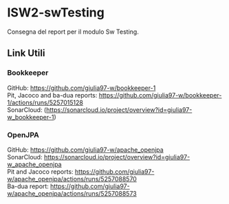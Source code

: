 # ISW2-swTesting

Consegna del report per il modulo Sw Testing. 

## Link Utili
### Bookkeeper
GitHub: https://github.com/giulia97-w/bookkeeper-1 <br>
Pit, Jacoco and ba-dua reports: https://github.com/giulia97-w/bookkeeper-1/actions/runs/5257015128 <br>
SonarCloud: (https://sonarcloud.io/project/overview?id=giulia97-w_bookkeeper-1)<br>
### OpenJPA
GitHub: https://github.com/giulia97-w/apache_openjpa <br>
SonarCloud: https://sonarcloud.io/project/overview?id=giulia97-w_apache_openjpa <br>
Pit and Jacoco reports: https://github.com/giulia97-w/apache_openjpa/actions/runs/5257088570 <br>
Ba-dua report: https://github.com/giulia97-w/apache_openjpa/actions/runs/5257088573 <br>


